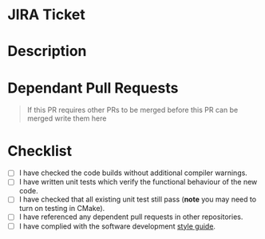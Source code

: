 # JIRA Ticket

# Description

# Dependant Pull Requests
> If this PR requires other PRs to be merged before this PR can be merged write them here

# Checklist
- [ ] I have checked the code builds without additional compiler warnings.
- [ ] I have written unit tests which verify the functional behaviour of the new code.
- [ ] I have checked that all existing unit test still pass (**note** you may need to turn on testing in CMake).
- [ ] I have referenced any dependent pull requests in other repositories.
- [ ] I have complied with the software development [style guide](https://google.github.io/styleguide/cppguide.html).

